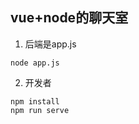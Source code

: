 ## vue+node的聊天室
1. 后端是app.js

```node
node app.js
```

2. 开发者
```node
npm install
npm run serve
```
